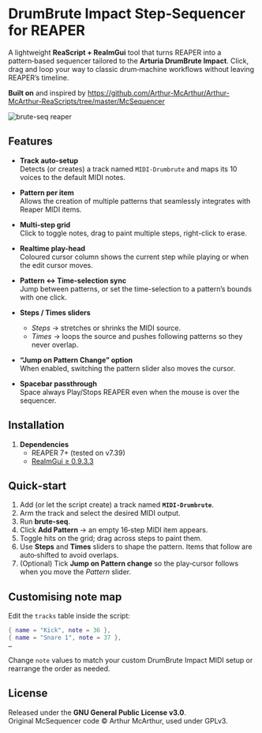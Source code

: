 # DrumBrute Impact Step‑Sequencer for REAPER

A lightweight **ReaScript + ReaImGui** tool that turns REAPER into a pattern‑based sequencer tailored to the **Arturia DrumBrute Impact**. Click, drag and loop your way to classic drum‑machine workflows without leaving REAPER’s timeline.

**Built on** and inspired by <https://github.com/Arthur-McArthur/Arthur-McArthur-ReaScripts/tree/master/McSequencer>

![brute-seq reaper](https://github.com/user-attachments/assets/b72a3283-256b-4210-b44a-c216b2623573)

## Features

- **Track auto-setup**  
  Detects (or creates) a track named `MIDI-Drumbrute` and maps its 10 voices to the default MIDI notes.

- **Pattern per item**  
  Allows the creation of multiple patterns that seamlessly integrates with Reaper MIDI items.

- **Multi-step grid**  
  Click to toggle notes, drag to paint multiple steps, right-click to erase.

- **Realtime play-head**  
  Coloured cursor column shows the current step while playing or when the edit cursor moves.

- **Pattern ↔ Time-selection sync**  
  Jump between patterns, or set the time-selection to a pattern’s bounds with one click.

- **Steps / Times sliders**  
  - *Steps* → stretches or shrinks the MIDI source.  
  - *Times* → loops the source and pushes following patterns so they never overlap.

- **“Jump on Pattern Change” option**  
  When enabled, switching the pattern slider also moves the cursor.

- **Spacebar passthrough**  
  Space always Play/Stops REAPER even when the mouse is over the sequencer.


## Installation

1. **Dependencies**  
   * REAPER 7+ (tested on v7.39)  
   * [ReaImGui ≥ 0.9.3.3](https://github.com/cfillion/reaimgui)


## Quick‑start

1. Add (or let the script create) a track named **`MIDI-Drumbrute`**.  
2. Arm the track and select the desired MIDI output.  
3. Run **brute-seq**.  
4. Click **Add Pattern** → an empty 16‑step MIDI item appears.  
5. Toggle hits on the grid; drag across steps to paint them.  
6. Use **Steps** and **Times** sliders to shape the pattern. Items that follow are auto‑shifted to avoid overlaps.  
7. (Optional) Tick **Jump on Pattern change** so the play‑cursor follows when you move the *Pattern* slider.


## Customising note map

Edit the `tracks` table inside the script:

```lua
{ name = "Kick", note = 36 },
{ name = "Snare 1", note = 37 },
…
```

Change `note` values to match your custom DrumBrute Impact MIDI setup or rearrange the order as needed.

## License

Released under the **GNU General Public License v3.0**.  
Original McSequencer code © Arthur McArthur, used under GPLv3.
